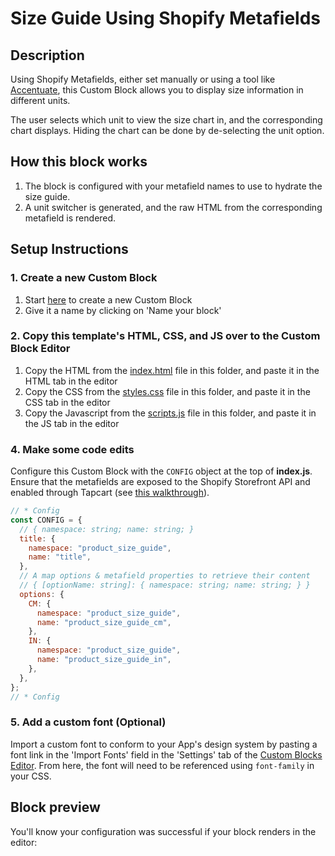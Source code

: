 # Size Guide Using Shopify Metafields

## Description

Using Shopify Metafields, either set manually or using a tool like [Accentuate](https://apps.shopify.com/accentuate), this Custom Block allows you to display size information in different units.

The user selects which unit to view the size chart in, and the corresponding chart displays. Hiding the chart can be done by de-selecting the unit option.

## How this block works

1. The block is configured with your metafield names to use to hydrate the size guide.
2. A unit switcher is generated, and the raw HTML from the corresponding metafield is rendered.

## Setup Instructions

### 1. Create a new Custom Block

1. Start [here](https://app.tapcart.com/custom-blocks) to create a new Custom Block
2. Give it a name by clicking on 'Name your block'

### 2. Copy this template's HTML, CSS, and JS over to the Custom Block Editor

1. Copy the HTML from the [index.html](#) file in this folder, and paste it in the HTML tab in the editor
2. Copy the CSS from the [styles.css](#) file in this folder, and paste it in the CSS tab in the editor
3. Copy the Javascript from the [scripts.js](#) file in this folder, and paste it in the JS tab in the editor

### 4. Make some code edits

Configure this Custom Block with the `CONFIG` object at the top of **index.js**. Ensure that the metafields are exposed to the Shopify Storefront API and enabled through Tapcart (see [this walkthrough](https://help.tapcart.com/hc/en-us/articles/8699625283859-Enabling-Metafields)).

```JavaScript
// * Config
const CONFIG = {
  // { namespace: string; name: string; }
  title: {
    namespace: "product_size_guide",
    name: "title",
  },
  // A map options & metafield properties to retrieve their content
  // { [optionName: string]: { namespace: string; name: string; } }
  options: {
    CM: {
      namespace: "product_size_guide",
      name: "product_size_guide_cm",
    },
    IN: {
      namespace: "product_size_guide",
      name: "product_size_guide_in",
    },
  },
};
// * Config
```

### 5. Add a custom font (Optional)

Import a custom font to conform to your App's design system by pasting a font link in the 'Import Fonts' field in the 'Settings' tab of the [Custom Blocks Editor](https://app.tapcart.com/custom-blocks). From here, the font will need to be referenced using `font-family` in your CSS.

## Block preview

You'll know your configuration was successful if your block renders in the editor:
